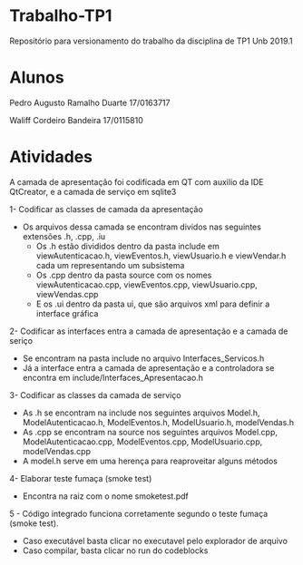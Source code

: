 # Trabalho-TP1
Repositório para versionamento do trabalho da disciplina de TP1 Unb 2019.1

# Alunos

Pedro Augusto Ramalho Duarte 17/0163717

Waliff Cordeiro Bandeira 17/0115810

# Atividades

A camada de apresentação foi codificada em QT com auxilio da IDE QtCreator, e a camada de serviço em sqlite3

1- Codificar as classes de camada da apresentação

* Os arquivos dessa camada se encontram dividos nas seguintes extensões .h, .cpp, .iu
    + Os .h estão divididos dentro da pasta include em viewAutenticacao.h, viewEventos.h, viewUsuario.h e viewVendar.h cada um representando 
    um subsistema
    + Os .cpp dentro da pasta source com os nomes viewAutenticacao.cpp, viewEventos.cpp, viewUsuario.cpp, viewVendas.cpp
    + E os .ui dentro da pasta ui, que são arquivos xml para definir a interface gráfica

2- Codificar as interfaces entra a camada de apresentação e a camada de seriço
* Se encontram na pasta include no arquivo Interfaces_Servicos.h
* Já a interface entra a camada de apresentação e a controladora  se encontra em include/Interfaces_Apresentacao.h

3- Codificar as classes da camada de serviço
* As .h se encontram na include nos seguintes arquivos Model.h, ModelAutenticacao.h, ModelEventos.h, ModelUsuario.h, modelVendas.h
* As .cpp se encontram na source nos seguintes arquivos Model.cpp, ModelAutenticacao.cpp, ModelEventos.cpp, ModelUsuario.cpp, modelVendas.cpp
* A model.h serve em uma herença para reaproveitar alguns métodos
     
4- Elaborar teste fumaça (smoke test)
* Encontra na raiz com o nome smoketest.pdf

5 - Código integrado funciona corretamente segundo o teste fumaça (smoke test).
* Caso executável basta clicar no executavel pelo explorador de arquivo
* Caso compilar, basta clicar no run do codeblocks    
